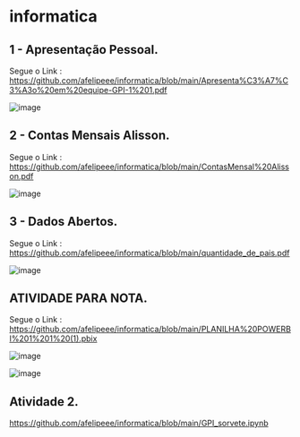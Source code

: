 # informatica

## 1 - Apresentação Pessoal.

Segue o Link : https://github.com/afelipeee/informatica/blob/main/Apresenta%C3%A7%C3%A3o%20em%20equipe-GPI-1%201.pdf

![image](https://github.com/user-attachments/assets/38bca6da-e13e-42cb-b4df-7fbfd8a581d1)

## 2 - Contas Mensais Alisson.

Segue o Link : https://github.com/afelipeee/informatica/blob/main/ContasMensal%20Alisson.pdf

![image](https://github.com/user-attachments/assets/43c34765-781a-4543-9af7-82067ab032cd)


## 3 - Dados Abertos.

Segue o Link : https://github.com/afelipeee/informatica/blob/main/quantidade_de_pais.pdf

![image](https://github.com/user-attachments/assets/2653bd76-f8b1-443d-98e1-91388c589106)


## ATIVIDADE PARA NOTA.

Segue o Link : https://github.com/afelipeee/informatica/blob/main/PLANILHA%20POWERBI%201%201%20(1).pbix

![image](https://github.com/user-attachments/assets/f3368edf-1b41-4469-ad09-54817680f914)

![image](https://github.com/user-attachments/assets/e29e0d93-7626-4aab-971a-7f54877cc362)

## Atividade 2.
https://github.com/afelipeee/informatica/blob/main/GPI_sorvete.ipynb




